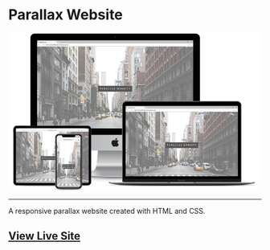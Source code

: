 # Parallax Website

![Parallax Website](parallax.png)
<hr>
A responsive parallax website created with HTML and CSS.

## [View Live Site](https://anthonys1760.github.io/parallax-website/)
